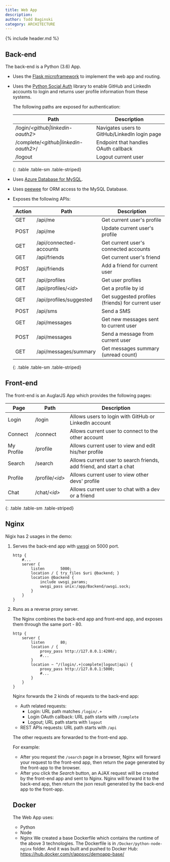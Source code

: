 ```yaml
---
title: Web App
description:
author: Todd Baginski
category: ARCHITECTURE
---
```


{% include header.md %}

## Back-end 

The back-end is a Python (3.6) App. 

* Uses the [Flask microframework](http://flask.pocoo.org/) to implement the web app and routing.

* Uses the [Python Social Auth](https://python-social-auth.readthedocs.io/en/latest/) library to enable GitHub and LinkedIn accounts to login and returns user profile information from these systems. 

   The following paths are exposed for authentication:

   | Path                                     | Description                              |
   | ---------------------------------------- | ---------------------------------------- |
   | /login/*\<github\|linkedin-oauth2\>*     | Navigates users to GitHub/LinkedIn login page |
   | /complete/*\<github\|linkedin-oauth2\>*/ | Endpoint that handles OAuth callback     |
   | /logout                                  | Logout current user                      |
   {: .table .table-sm .table-striped}

* Uses [Azure Database for MySQL](https://azure.microsoft.com/en-us/services/mysql/).

* Uses [peewee](http://docs.peewee-orm.com/en/latest/) for ORM access to the MySQL Database.

* Exposes the following APIs:

   | Action | Path                    | Description                              |
   | ------ | ----------------------- | ---------------------------------------- |
   | GET    | /api/me                 | Get current user's profile               |
   | POST   | /api/me                 | Update current user's profile            |
   | GET    | /api/connected-accounts | Get current user's connected accounts    |
   | GET    | /api/friends            | Get current user's friend                |
   | POST   | /api/friends            | Add a friend for current user            |
   | GET    | /api/profiles           | Get user profiles                        |
   | GET    | /api/profiles/*\<id\>*  | Get a profile by id                      |
   | GET    | /api/profiles/suggested | Get suggested profiles (friends) for current user |
   | POST   | /api/sms                | Send a SMS                               |
   | GET    | /api/messages           | Get new messages sent to current user    |
   | POST   | /api/messages           | Send a message from current user         |
   | GET    | /api/messages/summary   | Get messages summary (unread count)      |
   {: .table .table-sm .table-striped}

## Front-end

The front-end is an AuglarJS App which provides the following pages:

| Page       | Path              | Description                              |
| ---------- | ----------------- | ---------------------------------------- |
| Login      | /login            | Allows users to login with GitHub or LinkedIn account |
| Connect    | /connect          | Allows current user to connect to the other account |
| My Profile | /profile          | Allows current user to view and edit his/her profile |
| Search     | /search           | Allows current user to search friends, add friend, and start a chat |
| Profile    | /profile/*\<id\>* | Allows current user to view other devs' profile |
| Chat       | /chat/*\<id\>*    | Allows current user to chat with a dev or a friend |
{: .table .table-sm .table-striped}

## Nginx 

Nigix has 2 usages in the demo:

1. Serves the back-end app with [uwsgi](https://uwsgi-docs.readthedocs.io/en/latest/) on 5000 port.

   ```Nginx
   http {
       #...
       server {
           listen       5000;
           location / { try_files $uri @backend; }
           location @backend {
               include uwsgi_params;
               uwsgi_pass unix:/app/Backend/uwsgi.sock;
           }
       }
   }
   ```

2. Runs as a reverse proxy server.

   The Nginx combines the back-end app and front-end app, and exposes them through the same port - 80.

   ```nginx
   http {
       server {        
           listen       80;
           location / {
               proxy_pass http://127.0.0.1:4200/;            
               #...
           }
           location ~ ^/(login/.+|complete|logout|api) {    
               proxy_pass http://127.0.0.1:5000;
               #...
           }
       }
   }
   ```

   Nginx forwards the 2 kinds of requests to the back-end app:

   * Auth related requests: 
     * Login: URL path matches `/login/.+`
     * Login OAuth callback: URL path starts with `/complete`
     * Logout; URL path starts with `logout`
   * REST APIs requests: URL path starts with `/api`

   The other requests are forwarded to the front-end app.

   For example:

   * After you request the `/search` page in a browser, Nginx will forward your request to the front-end app, then return the page generated by the front-app to the browser.
   * After you click the *Search* button, an AJAX request will be created by the front-end app and sent to Nginx. Nginx will forward it to the back-end app, then return the json result generated by the back-end app to the front-app.

   ## Docker

   The Web App uses:
   * Python
   * Node
   * Nginx
   We created a base Dockerfile which contains the runtime of the above 3 technologies. The Dockerfile is in `/Docker/python-node-nginx` folder. And it was built and pushed to Docker Hub: https://hub.docker.com/r/appsvc/demoapp-base/


